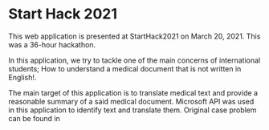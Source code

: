 # Start Hack 2021

This web application is presented at StartHack2021 on March 20, 2021. This was a 36-hour hackathon. 

In this application, we try to tackle one of the main concerns of international students; How to understand a medical document that is not written in English!.

The main target of this application is to translate medical text and provide a reasonable summary of a said medical document.  Microsoft API was used in this application to identify text and translate them. Original case problem can be found in 
